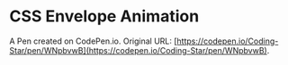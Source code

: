 # CSS Envelope Animation

A Pen created on CodePen.io. Original URL: [https://codepen.io/Coding-Star/pen/WNpbvwB](https://codepen.io/Coding-Star/pen/WNpbvwB).

